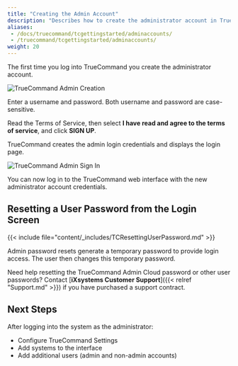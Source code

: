 ```yaml
---
title: "Creating the Admin Account"
description: "Describes how to create the administrator account in TrueCommand."
aliases:
 - /docs/truecommand/tcgettingstarted/adminaccounts/
 - /truecommand/tcgettingstarted/adminaccounts/ 
weight: 20
---
```



The first time you log into TrueCommand you create the administrator account.

![TrueCommand Admin Creation](/images/TrueCommand/Users/FirstLogin.png "TrueCommand Admin Creation")

Enter a username and password. Both username and password are case-sensitive.

Read the Terms of Service, then select **I have read and agree to the terms of service**, and click **SIGN UP**.

TrueCommand creates the admin login credentials and displays the login page.

![TrueCommand Admin Sign In](/images/TrueCommand/Users/LoginAdmin.png "TrueCommand Admin Sign In")

You can now log in to the TrueCommand web interface with the new administrator account credentials.

## Resetting a User Password from the Login Screen

{{< include file="content/_includes/TCResettingUserPassword.md" >}}

Admin password resets generate a temporary password to provide login access.
The user then changes this temporary password.

Need help resetting the TrueCommand Admin Cloud password or other user passwords?
Contact [**iXsystems Customer Support**]({{< relref "Support.md" >}}) if you have purchased a support contract.

## Next Steps

After logging into the system as the administrator:

* Configure TrueCommand Settings
* Add systems to the interface
* Add additional users (admin and non-admin accounts)
